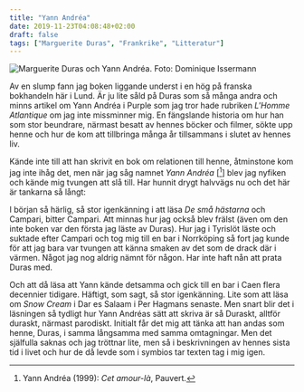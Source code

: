 ```yaml
---
title: "Yann Andréa"
date: 2019-11-23T04:08:48+02:00
draft: false
tags: ["Marguerite Duras", "Frankrike", "Litteratur"]
---
```

![Marguerite Duras och Yann Andréa. Foto: Dominique Issermann](/images/yann-andrea.png "Marguerite Duras och Yann Andréa. Foto: Dominique Issermann")

Av en slump fann jag boken liggande underst i en hög på franska bokhandeln här i Lund. Är ju lite såld på Duras som så många andra och minns artikel om Yann Andréa i Purple som jag tror hade rubriken _L'Homme Atlantique_ om jag inte missminner mig. En fängslande historia om hur han som stor beundrare, närmast besatt av hennes böcker och filmer, sökte upp henne och hur de kom att tillbringa många år tillsammans i slutet av hennes liv. 

Kände inte till att han skrivit en bok om relationen till henne, åtminstone kom jag inte ihåg det, men när jag såg namnet _Yann Andréa_ [[^1]] blev jag nyfiken och kände mig tvungen att slå till. Har hunnit drygt halvvägs nu och det här är tankarna så långt:

I början så härlig, så stor igenkänning i att läsa _De små hästarna_ och Campari, bitter Campari. Att minnas hur jag också blev frälst (även om den inte boken var den första jag läste av Duras). Hur jag i Tyrislöt läste och suktade efter Campari och tog mig till en bar i Norrköping så fort jag kunde för att jag bara var tvungen att känna smaken av det som de drack där i värmen. Något jag nog aldrig nämnt för någon. Har inte haft nån att prata Duras med. 

Och att då läsa att Yann kände detsamma och gick till en bar i Caen flera decennier tidigare. Häftigt, som sagt, så stor igenkänning. Lite som att läsa om *Snow Cream* i Dar es Salaam i Per Hagmans senaste. Men snart blir det i läsningen så tydligt hur Yann Andréas sätt att skriva är så Duraskt, alltför duraskt, närmast parodiskt. Initialt får det mig att tänka att han andas som henne, Duras, i samma långsamma med samma omtagningar. Men det själfulla saknas och jag tröttnar lite, men så i beskrivningen av hennes sista tid i livet och hur de då levde som i symbios tar texten tag i mig igen. 

[^1]: Yann Andréa (1999): _Cet amour-là_, Pauvert.

